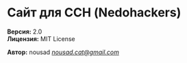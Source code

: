 # Сайт для ССН (Nedohackers)

**Версия:** 2.0 \
**Лицензия:** MIT License

**Автор:** nousad *<nousad.cat@gmail.com>*